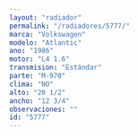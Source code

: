 ```yaml
---
layout: "radiador"
permalink: "/radiadores/5777/"
marca: "Volkswagen"
modelo: "Atlantic"
ano: "1986"
motor: "L4 1.6"
transmision: "Estándar"
parte: "M-970"
clima: "NO"
alto: "20 1/2"
ancho: "12 3/4"
observaciones: ""
id: "5777"
---
```


